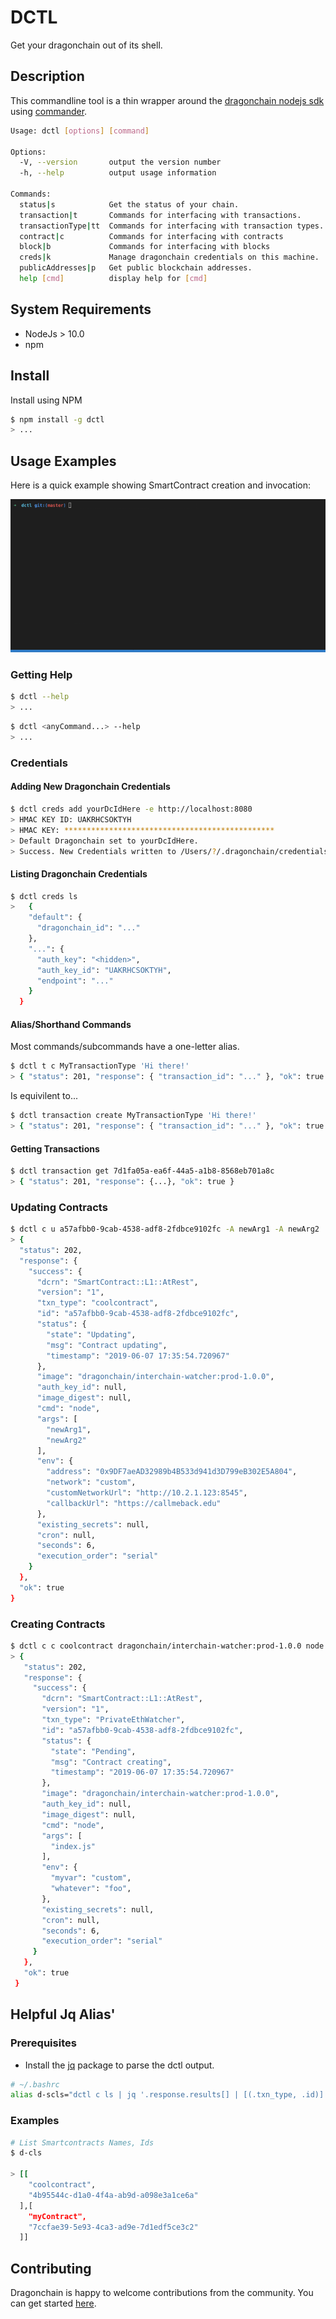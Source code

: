 # DCTL

Get your dragonchain out of its shell.

## Description

This commandline tool is a thin wrapper around the [dragonchain nodejs sdk](https://www.npmjs.com/package/dragonchain-sdk) using [commander](https://www.npmjs.com/package/commander).

```sh
Usage: dctl [options] [command]

Options:
  -V, --version       output the version number
  -h, --help          output usage information

Commands:
  status|s            Get the status of your chain.
  transaction|t       Commands for interfacing with transactions.
  transactionType|tt  Commands for interfacing with transaction types.
  contract|c          Commands for interfacing with contracts
  block|b             Commands for interfacing with blocks
  creds|k             Manage dragonchain credentials on this machine.
  publicAddresses|p   Get public blockchain addresses.
  help [cmd]          display help for [cmd]
```

## System Requirements

* NodeJs > 10.0
* npm

## Install

Install using NPM

```sh
$ npm install -g dctl
> ...
```

## Usage Examples

Here is a quick example showing SmartContract creation and invocation:

![image](./create-contract-and-execute.gif)

### Getting Help

```sh
$ dctl --help
> ...
```

```sh
$ dctl <anyCommand...> --help
> ...
```

### Credentials

#### Adding New Dragonchain Credentials

```sh
$ dctl creds add yourDcIdHere -e http://localhost:8080
> HMAC KEY ID: UAKRHCSOKTYH
> HMAC KEY: ***********************************************
> Default Dragonchain set to yourDcIdHere.
> Success. New Credentials written to /Users/?/.dragonchain/credentials
```

#### Listing Dragonchain Credentials

```sh
$ dctl creds ls
>   {
    "default": {
      "dragonchain_id": "..."
    },
    "...": {
      "auth_key": "<hidden>",
      "auth_key_id": "UAKRHCSOKTYH",
      "endpoint": "..."
    }
  }
```

#### Alias/Shorthand Commands

Most commands/subcommands have a one-letter alias.

```sh
$ dctl t c MyTransactionType 'Hi there!'
> { "status": 201, "response": { "transaction_id": "..." }, "ok": true }
```

Is equivilent to...

```sh
$ dctl transaction create MyTransactionType 'Hi there!'
> { "status": 201, "response": { "transaction_id": "..." }, "ok": true }
```

#### Getting Transactions

```sh
$ dctl transaction get 7d1fa05a-ea6f-44a5-a1b8-8568eb701a8c
> { "status": 201, "response": {...}, "ok": true }

```

### Updating Contracts

```sh
$ dctl c u a57afbb0-9cab-4538-adf8-2fdbce9102fc -A newArg1 -A newArg2
> {
  "status": 202,
  "response": {
    "success": {
      "dcrn": "SmartContract::L1::AtRest",
      "version": "1",
      "txn_type": "coolcontract",
      "id": "a57afbb0-9cab-4538-adf8-2fdbce9102fc",
      "status": {
        "state": "Updating",
        "msg": "Contract updating",
        "timestamp": "2019-06-07 17:35:54.720967"
      },
      "image": "dragonchain/interchain-watcher:prod-1.0.0",
      "auth_key_id": null,
      "image_digest": null,
      "cmd": "node",
      "args": [
        "newArg1",
        "newArg2"
      ],
      "env": {
        "address": "0x9DF7aeAD32989b4B533d941d3D799eB302E5A804",
        "network": "custom",
        "customNetworkUrl": "http://10.2.1.123:8545",
        "callbackUrl": "https://callmeback.edu"
      },
      "existing_secrets": null,
      "cron": null,
      "seconds": 6,
      "execution_order": "serial"
    }
  },
  "ok": true
}
```

### Creating Contracts

```sh
$ dctl c c coolcontract dragonchain/interchain-watcher:prod-1.0.0 node index.js -n 6 -s -e '{"myvar":"custom","whatever":"foo"}'
> {
   "status": 202,
   "response": {
     "success": {
       "dcrn": "SmartContract::L1::AtRest",
       "version": "1",
       "txn_type": "PrivateEthWatcher",
       "id": "a57afbb0-9cab-4538-adf8-2fdbce9102fc",
       "status": {
         "state": "Pending",
         "msg": "Contract creating",
         "timestamp": "2019-06-07 17:35:54.720967"
       },
       "image": "dragonchain/interchain-watcher:prod-1.0.0",
       "auth_key_id": null,
       "image_digest": null,
       "cmd": "node",
       "args": [
         "index.js"
       ],
       "env": {
         "myvar": "custom",
         "whatever": "foo",
       },
       "existing_secrets": null,
       "cron": null,
       "seconds": 6,
       "execution_order": "serial"
     }
   },
   "ok": true
 }
```

## Helpful Jq Alias'

### Prerequisites

* Install the [jq](https://stedolan.github.io/jq/) package to parse the dctl output.

```sh
# ~/.bashrc
alias d-scls="dctl c ls | jq '.response.results[] | [(.txn_type, .id)]' | jq -s ."
```

### Examples

```sh
# List Smartcontracts Names, Ids
$ d-cls

> [[
    "coolcontract",
    "4b95544c-d1a0-4f4a-ab9d-a098e3a1ce6a"
  ],[
    "myContract",
    "7ccfae39-5e93-4ca3-ad9e-7d1edf5ce3c2"
  ]]
```

## Contributing

Dragonchain is happy to welcome contributions from the community. You can get started [here](https://github.com/dragonchain-inc/dctl/blob/master/CONTRIBUTING.md).
